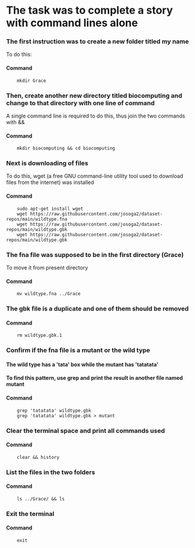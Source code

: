 # The task was to complete a story with command lines alone

### The first instruction was to create a new folder titled my name
To do this:

#### Command

        mkdir Grace

### Then, create another new directory titled biocomputing and change to that directory with one line of command
A single command line is required to do this, thus join the two commands with &&

#### Command
        mkdir biocomputing && cd biocomputing

### Next is downloading of files
To do this, wget (a free GNU command-line utility tool used to download files from the internet) was installed 

#### Command
        sudo apt-get install wget
        wget https://raw.githubusercontent.com/josoga2/dataset-repos/main/wildtype.fna
        wget https://raw.githubusercontent.com/josoga2/dataset-repos/main/wildtype.gbk
        wget https://raw.githubusercontent.com/josoga2/dataset-repos/main/wildtype.gbk

### The fna file was supposed to be in the first directory (Grace)
To move it from present directory

#### Command
        mv wildtype.fna ../Grace

### The gbk file is a duplicate and one of them should be removed

#### Command
        rm wildtype.gbk.1

### Confirm if the fna file is a mutant or the wild type
#### The wild type has a 'tata' box while the mutant has 'tatatata'
#### To find this pattern, use grep and print the result in another file named mutant

#### Command
        grep 'tatatata' wildtype.gbk
        grep 'tatatata' wildtype.gbk > mutant

### Clear the terminal space and print all commands used

#### Command
        clear && history

### List the files in the two folders

#### Command 
        ls ../Grace/ && ls

### Exit the terminal
#### Command
        exit


